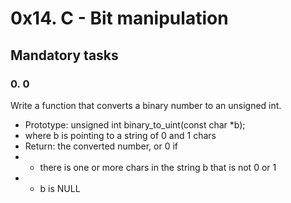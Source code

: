 # 0x14. C - Bit manipulation

## Mandatory tasks

### 0. 0

Write a function that converts a binary number to an unsigned int.

* Prototype: unsigned int binary_to_uint(const char *b);
* where b is pointing to a string of 0 and 1 chars
* Return: the converted number, or 0 if
* * there is one or more chars in the string b that is not 0 or 1
* * b is NULL
